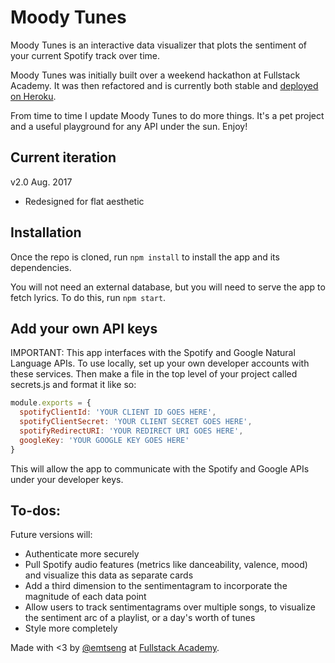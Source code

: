 # Moody Tunes

Moody Tunes is an interactive data visualizer that plots the sentiment of your current Spotify track over time.

Moody Tunes was initially built over a weekend hackathon at Fullstack Academy. It was then refactored and is currently both stable and [deployed on Heroku](https://moody-tunes-redux.herokuapp.com).

From time to time I update Moody Tunes to do more things. It's a pet project and a useful playground for any API under the sun. Enjoy!

## Current iteration

v2.0
Aug. 2017
- Redesigned for flat aesthetic

## Installation

Once the repo is cloned, run `npm install` to install the app and its dependencies.

You will not need an external database, but you will need to serve the app to fetch lyrics. To do this, run `npm start`.

## Add your own API keys

IMPORTANT: This app interfaces with the Spotify and Google Natural Language APIs. To use locally, set up your own developer accounts with these services. Then make a file in the top level of your project called secrets.js and format it like so:

```js
module.exports = {
  spotifyClientId: 'YOUR CLIENT ID GOES HERE',
  spotifyClientSecret: 'YOUR CLIENT SECRET GOES HERE',
  spotifyRedirectURI: 'YOUR REDIRECT URI GOES HERE',
  googleKey: 'YOUR GOOGLE KEY GOES HERE'
}
```

This will allow the app to communicate with the Spotify and Google APIs under your developer keys.

## To-dos:

Future versions will:

- Authenticate more securely
- Pull Spotify audio features (metrics like danceability, valence, mood) and visualize this data as separate cards
- Add a third dimension to the sentimentagram to incorporate the magnitude of each data point
- Allow users to track sentimentagrams over multiple songs, to visualize the sentiment arc of a playlist, or a day's worth of tunes
- Style more completely


Made with <3 by [@emtseng](https://www.twitter.com/emtseng) at [Fullstack Academy](https://www.fullstackacademy.com).
